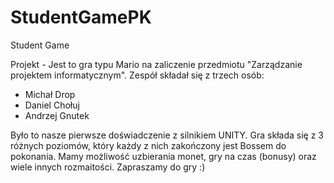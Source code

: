 # StudentGamePK
Student Game 

Projekt - Jest to gra typu Mario na zaliczenie przedmiotu "Zarządzanie projektem informatycznym". Zespół składał się z trzech osób:
- Michał Drop
- Daniel Chołuj
- Andrzej Gnutek

Było to nasze pierwsze doświadczenie z silnikiem UNITY.
Gra składa się z 3 różnych poziomów, który każdy z nich zakończony jest Bossem do pokonania. Mamy możliwość uzbierania monet, gry na czas (bonusy) oraz wiele innych rozmaitości. Zapraszamy do gry :)
